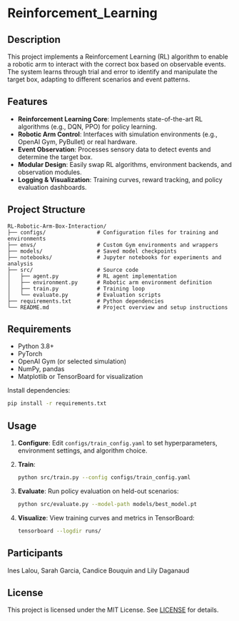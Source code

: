 # Reinforcement_Learning

## Description

This project implements a Reinforcement Learning (RL) algorithm to enable a robotic arm to interact with the correct box based on observable events. The system learns through trial and error to identify and manipulate the target box, adapting to different scenarios and event patterns.

## Features

* **Reinforcement Learning Core**: Implements state-of-the-art RL algorithms (e.g., DQN, PPO) for policy learning.
* **Robotic Arm Control**: Interfaces with simulation environments (e.g., OpenAI Gym, PyBullet) or real hardware.
* **Event Observation**: Processes sensory data to detect events and determine the target box.
* **Modular Design**: Easily swap RL algorithms, environment backends, and observation modules.
* **Logging & Visualization**: Training curves, reward tracking, and policy evaluation dashboards.

## Project Structure

```plaintext
RL-Robotic-Arm-Box-Interaction/
├── configs/                # Configuration files for training and environments
├── envs/                   # Custom Gym environments and wrappers
├── models/                 # Saved model checkpoints
├── notebooks/              # Jupyter notebooks for experiments and analysis
├── src/                    # Source code
│   ├── agent.py            # RL agent implementation
│   ├── environment.py      # Robotic arm environment definition
│   ├── train.py            # Training loop
│   └── evaluate.py         # Evaluation scripts
├── requirements.txt        # Python dependencies
└── README.md               # Project overview and setup instructions
```

## Requirements

* Python 3.8+
* PyTorch
* OpenAI Gym (or selected simulation)
* NumPy, pandas
* Matplotlib or TensorBoard for visualization

Install dependencies:

```bash
pip install -r requirements.txt
```

## Usage

1. **Configure**: Edit `configs/train_config.yaml` to set hyperparameters, environment settings, and algorithm choice.
2. **Train**:

   ```bash
   python src/train.py --config configs/train_config.yaml
   ```
3. **Evaluate**: Run policy evaluation on held-out scenarios:

   ```bash
   python src/evaluate.py --model-path models/best_model.pt
   ```
4. **Visualize**: View training curves and metrics in TensorBoard:

   ```bash
   tensorboard --logdir runs/
   ```

## Participants
Ines Lalou, Sarah Garcia, Candice Bouquin and Lily Daganaud

## License

This project is licensed under the MIT License. See [LICENSE](LICENSE) for details.
